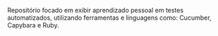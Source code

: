 Repositório focado em exibir aprendizado pessoal em testes automatizados, utilizando ferramentas e linguagens como: Cucumber, Capybara e Ruby.
